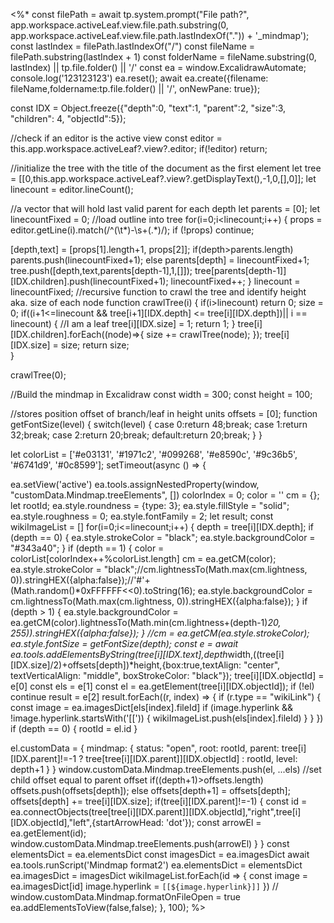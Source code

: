 <%*
const filePath = await tp.system.prompt("File path?", app.workspace.activeLeaf.view.file.path.substring(0, app.workspace.activeLeaf.view.file.path.lastIndexOf(".")) + '_mindmap');
const lastIndex = filePath.lastIndexOf("/")
const fileName = filePath.substring(lastIndex + 1)
const folderName = fileName.substring(0, lastIndex) || tp.file.folder() || '/'
const ea = window.ExcalidrawAutomate;
console.log('123123123')
ea.reset();
await ea.create({filename: fileName,foldername:tp.file.folder() || '/', onNewPane: true});


const IDX = Object.freeze({"depth":0, "text":1, "parent":2, "size":3, "children": 4, "objectId":5});

//check if an editor is the active view
const editor = this.app.workspace.activeLeaf?.view?.editor;
if(!editor) return;

//initialize the tree with the title of the document as the first element
let tree = [[0,this.app.workspace.activeLeaf?.view?.getDisplayText(),-1,0,[],0]];
let linecount = editor.lineCount();

//a vector that will hold last valid parent for each depth
let parents = [0];
let linecountFixed = 0;
//load outline into tree
for(i=0;i<linecount;i++) {
  props = editor.getLine(i).match(/^(\t*)-\s+(.*)/);
  if (!props) continue;
  
  [depth,text] = [props[1].length+1, props[2]];
  if(depth>parents.length) parents.push(linecountFixed+1);
  else parents[depth] = linecountFixed+1;
  tree.push([depth,text,parents[depth-1],1,[]]);
  tree[parents[depth-1]][IDX.children].push(linecountFixed+1);
  linecountFixed++;
}
linecount = linecountFixed;
//recursive function to crawl the tree and identify height aka. size of each node
function crawlTree(i) {
  if(i>linecount) return 0;
  size = 0;
  if((i+1<=linecount && tree[i+1][IDX.depth] <= tree[i][IDX.depth])|| i == linecount) { //I am a leaf
    tree[i][IDX.size] = 1; 
    return 1; 
  }
  tree[i][IDX.children].forEach((node)=>{ 
    size += crawlTree(node);
  });
  tree[i][IDX.size] = size; 
  return size;   
}

crawlTree(0);

//Build the mindmap in Excalidraw
const width = 300;
const height = 100;

//stores position offset of branch/leaf in height units
offsets = [0];
function getFontSize(level) {
	switch(level) {
		case 0:return 48;break;
		case 1:return 32;break;
		case 2:return 20;break;
		default:return 20;break;
	}
}

let colorList = ['#e03131', '#1971c2', '#099268', '#e8590c', '#9c36b5', '#6741d9', '#0c8599'];
setTimeout(async () => {
  
  ea.setView('active')
ea.tools.assignNestedProperty(window, "customData.Mindmap.treeElements", [])
colorIndex = 0;
color = ''
cm = {};
let rootId;
ea.style.roundness = {type: 3};
ea.style.fillStyle = "solid";
ea.style.roughness = 0;
ea.style.fontFamily = 2;
let result;
const wikiImageList = []
for(i=0;i<=linecount;i++) {
  depth = tree[i][IDX.depth];
  if (depth == 0) {
    ea.style.strokeColor = "black";
	  ea.style.backgroundColor = "#343a40"; 
  }
  if (depth == 1) {
    color = colorList[colorIndex++%colorList.length]
    cm = ea.getCM(color);
    ea.style.strokeColor = "black";//cm.lightnessTo(Math.max(cm.lightness, 0)).stringHEX({alpha:false});//'#'+(Math.random()*0xFFFFFF<<0).toString(16);
    ea.style.backgroundColor = cm.lightnessTo(Math.max(cm.lightness, 0)).stringHEX({alpha:false});
  }
  if (depth > 1) {
	  ea.style.backgroundColor = ea.getCM(color).lightnessTo(Math.min(cm.lightness+(depth-1)*20, 255)).stringHEX({alpha:false});
  }
  //cm = ea.getCM(ea.style.strokeColor);
  ea.style.fontSize = getFontSize(depth);
  const e = await ea.tools.addElementsByString(tree[i][IDX.text],depth*width,((tree[i][IDX.size]/2)+offsets[depth])*height,{box:true,textAlign: "center", textVerticalAlign: "middle", boxStrokeColor: "black"}); 
  tree[i][IDX.objectId] = e[0]
  const els = e[1]
  const el = ea.getElement(tree[i][IDX.objectId]);
  if (!el) continue
  result = e[2]
  result.forEach((r, index) => {
    if (r.type == "wikiLink") {
      const image = ea.imagesDict[els[index].fileId]
      if (image.hyperlink && !image.hyperlink.startsWith('[[')) {
        wikiImageList.push(els[index].fileId)
      }
    }
  })
  if (depth == 0) {
    rootId = el.id
  }
  
  el.customData = {
    mindmap: {
      status: "open",
      root: rootId,
      parent: tree[i][IDX.parent]!=-1 ? tree[tree[i][IDX.parent]][IDX.objectId] : rootId,
      level: depth+1
    }
  }
  window.customData.Mindmap.treeElements.push(el, ...els)
  //set child offset equal to parent offset
  if((depth+1)>offsets.length) offsets.push(offsets[depth]);
  else offsets[depth+1] = offsets[depth];
  offsets[depth] += tree[i][IDX.size];
  if(tree[i][IDX.parent]!=-1) {
    const id = ea.connectObjects(tree[tree[i][IDX.parent]][IDX.objectId],"right",tree[i][IDX.objectId],"left",{startArrowHead: 'dot'});
    const arrowEl = ea.getElement(id);
    window.customData.Mindmap.treeElements.push(arrowEl)
  }
}
const elementsDict = ea.elementsDict
const imagesDict = ea.imagesDict
await ea.tools.runScript('Mindmap format2')
ea.elementsDict = elementsDict
ea.imagesDict = imagesDict
wikiImageList.forEach(id => {
  const image = ea.imagesDict[id]
  image.hyperlink = `[[${image.hyperlink}]]`
})
// window.customData.Mindmap.formatOnFileOpen = true
ea.addElementsToView(false,false);
}, 100);
%>